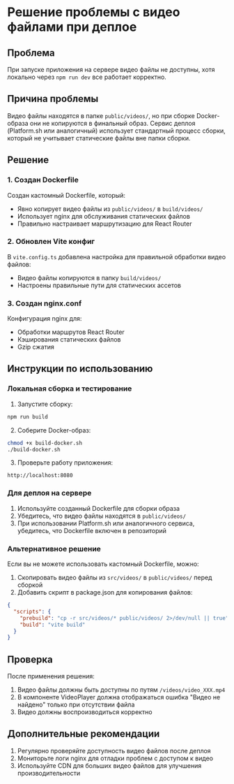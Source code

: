 # Решение проблемы с видео файлами при деплое

## Проблема

При запуске приложения на сервере видео файлы не доступны, хотя локально через `npm run dev` все работает корректно.

## Причина проблемы

Видео файлы находятся в папке `public/videos/`, но при сборке Docker-образа они не копируются в финальный образ. Сервис деплоя (Platform.sh или аналогичный) использует стандартный процесс сборки, который не учитывает статические файлы вне папки сборки.

## Решение

### 1. Создан Dockerfile

Создан кастомный Dockerfile, который:
- Явно копирует видео файлы из `public/videos/` в `build/videos/`
- Использует nginx для обслуживания статических файлов
- Правильно настраивает маршрутизацию для React Router

### 2. Обновлен Vite конфиг

В `vite.config.ts` добавлена настройка для правильной обработки видео файлов:
- Видео файлы копируются в папку `build/videos/`
- Настроены правильные пути для статических ассетов

### 3. Создан nginx.conf

Конфигурация nginx для:
- Обработки маршрутов React Router
- Кэширования статических файлов
- Gzip сжатия

## Инструкции по использованию

### Локальная сборка и тестирование

1. Запустите сборку:
```bash
npm run build
```

2. Соберите Docker-образ:
```bash
chmod +x build-docker.sh
./build-docker.sh
```

3. Проверьте работу приложения:
```
http://localhost:8080
```

### Для деплоя на сервере

1. Используйте созданный Dockerfile для сборки образа
2. Убедитесь, что видео файлы находятся в `public/videos/`
3. При использовании Platform.sh или аналогичного сервиса, убедитесь, что Dockerfile включен в репозиторий

### Альтернативное решение

Если вы не можете использовать кастомный Dockerfile, можно:

1. Скопировать видео файлы из `src/videos/` в `public/videos/` перед сборкой
2. Добавить скрипт в package.json для копирования файлов:

```json
{
  "scripts": {
    "prebuild": "cp -r src/videos/* public/videos/ 2>/dev/null || true",
    "build": "vite build"
  }
}
```

## Проверка

После применения решения:
1. Видео файлы должны быть доступны по путям `/videos/video_XXX.mp4`
2. В компоненте VideoPlayer должна отображаться ошибка "Видео не найдено" только при отсутствии файла
3. Видео должны воспроизводиться корректно

## Дополнительные рекомендации

1. Регулярно проверяйте доступность видео файлов после деплоя
2. Мониторьте логи nginx для отладки проблем с доступом к видео
3. Используйте CDN для больших видео файлов для улучшения производительности